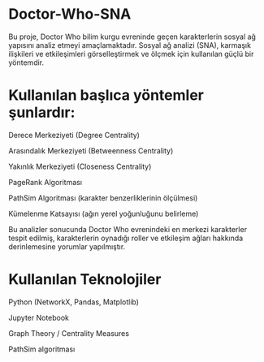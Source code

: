 # Doctor-Who-SNA
Bu proje, Doctor Who bilim kurgu evreninde geçen karakterlerin sosyal ağ yapısını analiz etmeyi amaçlamaktadır. Sosyal ağ analizi (SNA), karmaşık ilişkileri ve etkileşimleri görselleştirmek ve ölçmek için kullanılan güçlü bir yöntemdir.


# Kullanılan başlıca yöntemler şunlardır:

Derece Merkeziyeti (Degree Centrality)

Arasındalık Merkeziyeti (Betweenness Centrality)

Yakınlık Merkeziyeti (Closeness Centrality)

PageRank Algoritması

PathSim Algoritması (karakter benzerliklerinin ölçülmesi)

Kümelenme Katsayısı (ağın yerel yoğunluğunu belirleme)

Bu analizler sonucunda Doctor Who evrenindeki en merkezi karakterler tespit edilmiş, karakterlerin oynadığı roller ve etkileşim ağları hakkında derinlemesine yorumlar yapılmıştır.

# Kullanılan Teknolojiler
Python (NetworkX, Pandas, Matplotlib)

Jupyter Notebook

Graph Theory / Centrality Measures

PathSim algoritması
